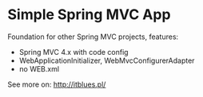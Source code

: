 # Simple Spring MVC App
Foundation for other Spring MVC projects, features:
- Spring MVC 4.x with code config
- WebApplicationInitializer, WebMvcConfigurerAdapter
- no WEB.xml

See more on: http://itblues.pl/
